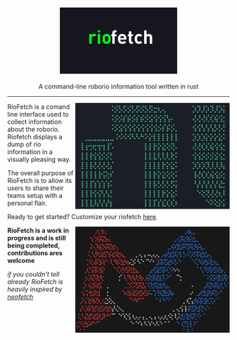 <h3 align="center"><img src="./assets/riofetch.png" alt="logo" height="150px"></h3>
<p align="center">A command-line roborio information tool written in rust </p>

***

<img src="./assets/first_ex.png" alt="riofetch" align="right" height="240px" width="350px">

RioFetch is a comand line interface used to collect information about the roborio. Riofetch displays a dump of rio information in a visually pleasing way.

The overall purpose of RioFetch is to allow its users to share their teams setup with a personal flair.

Ready to get started? Customize your riofetch [here](https://github.com/TesDevelopment/riofetch/blob/main/Formating.md).

<img src="./assets/second_ex.png" alt="riofetch" align="right" height="240px" width="350px">

**RioFetch is a work in progress and is still being completed, contributions ares welcome**

*if you couldn't tell already RioFetch is heavily inspired by [neofetch](https://github.com/dylanaraps/neofetch)*